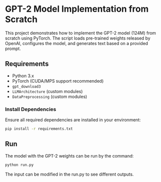 # GPT-2 Model Implementation from Scratch

This project demonstrates how to implement the GPT-2 model (124M) from scratch using PyTorch. The script loads pre-trained weights released by OpenAI, configures the model, and generates text based on a provided prompt.

## Requirements

- Python 3.x
- PyTorch (CUDA/MPS support recommended)
- `gpt_download3`
- `LLMArchitecture` (custom modules)
- `DataPreprocessing` (custom modules)

### Install Dependencies

Ensure all required dependencies are installed in your environment:

```bash
pip install -r requirements.txt
```

## Run

The model with the GPT-2 weights can be run by the command:
```bash
python run.py
```
The input can be modified in the run.py to see different outputs.
